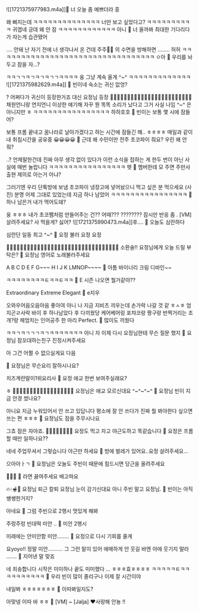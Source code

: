 ![[1721375977983.m4a]]🫧 너 오늘 좀 예쁘더라 흥

왜 삐지는데
ㅋㅋㅋㅋㅋㅋㅋㅋㅋㅋㅋㅋㅋㅋ
너만 보고 싶었다고?
ㅋㅋㅋㅋㅋㅋㅋㅋㅋㅋ
귀엽네
긍데 왜 안 잠
ㅋㅋㅋㅋㅋㅋㅋㅋㅋㅋㅋㅋ
아니
🫧 너 올까봐 최대한 기다리다가 자는게 습관됐어

….
안돼
난 자기 전에 너 생각나서 온 건데
 주주🤍🌊 의 수면을 방해하면
 ……..
 허허
 ㅋㅋㅋㅋㅋㅋㅋㅋㅋㅋㅋㅋㅋㅋㅋㅋㅋㅋㅋㅋㅋㅋㅋㅋㅋㅋㅋㅋㅋㅋㅋㅋㅋ
 ㅇ아
 🫧 우리를 놔두고 잠을 자...?

ㅋㅋㄱㄱㅋㄱㅋㄱㅋㄱㄱㅋㅋㅋㅋ
웅 그냥 계속 올게 ^~^
ㅋㅋㅋㅋㅋㅋㅋㅋㅋㅋㅋㅋㅋ
![[1721375982629.m4a]]
🫧 빈이네 숙소는 귀신 없엉?

?
어쩌다가
귀신이 등장한거죠
대신 요정님 등장
🧚🏻‍♀️🧚🏻‍♀️🧚🏻‍♀️🧚🏻‍♀️🧚🏻‍♀️🧚🏻‍♀️🧚🏻‍♀️🧚🏻‍♀️
채원언니랑 연지언니
이상한 얘기해
자꾸 뭔 똑똑 소리가 났다고
그거 사실 나임 ^~^
은 아니지만
 ㅎ
 ㅋㅋㅋㅋㅋㅋㅋㅋㅋㅋㅋㅋㅋㅋㅋㅋ
 하하호호
 🫧 빈이는 보통 몇 시에 잠들어?

보통 프롬 끝내고 꿈나라로 날아가겠다고 하는 시간에
잠들긴 해.. ㅎㅎㅎㅎ
매일과 같이
내 취침시간을
공유중
😀😀😀😀
🫧 근데 왜 수민이만 전주 초코파이 줘요? 우린 왜 안줘?

..?
언제말한건데
진짜 아무 생각 없이 있다가
이런 소식을 접하는 게
한두 번이 아닌 사실에
매번 놀랍니다
ㅋㅋㅋㅋㅋㅋㅋㅋㅋㅋㅋㅋㅋㅋㅋㅋ
헷
🫧 멤버한테 모 주면 주만사 출현 제의로 아는거 아냐?

그러기엔 우리 단톡방에 보냄
초코파이 냉장고에 넣어놨으니 먹고 싶은 분 먹으세요
(사진)
분명 어제 그대로 있었는데
지금 하나 남았어
ㅋㅋㅋㅋㅋㅋㅋㅋㅋㅋㅋㅋㅋㅋㅋㅋ
🫧 하나 남은거 내가 먹어도돼? 

웅 ㅎㅎㅎ
내가
초코쨈처럼
만들어주는 건??
어때???
????????
잠시만
반응 좀
.
[VM]  살려주세요? 사 먹을게? 싫어?
![[1721375990473.m4a]]후….
🫧 오늘도 심란하다

심란단 일동
최고 ^~^
🫧 요정 불러 요정 요정

🧚🏻‍♀️🧚🏻‍♀️🧚🏻‍♀️🧚🏻‍♀️🧚🏻‍♀️🧚🏻‍♀️🧚🏻‍♀️🧚🏻‍♀️🧚🏻‍♀️🧚🏻‍♀️🧚🏻‍♀️
소환술!!
요정님에게 오늘 드릴 부탁은?
🫧 요정님 영어로 노래불러주세요

A B C D
E F G~~~
H I J K
LMNOP~~~~
🫧 아톰 바이너리 크림 디바인~~

ㅋㅋㅋㅋㅋㅋㅋㅋㅌㅋㅋㅌㅋㅋ
🫧 E 시즌 나오면 뭘거같아??

Extraordinary
Extreme
Elegant
🫧 e지우

오와우어음오음아음
좋아여
아니
나 지금
지비츠 끼우는데
손가락 나갈 것 같
ㅎㅅㅎ
엄지곤ㄹ사락
바이
후
하나남았다
후
다끼웠당
케어베어링
포챠코랑
짱구랑
반짝거리는 조개?랑
헤엄치는 인어공주 한 마리
Perfect.
🫧 많이도 끼웠다

ㅋㅋㄱㅋㄱㄱㄱㅋㄱㅋㅋㅋㅋㅋㅋㅋ
아니 자 이제 다시
요정님한테
무슨 질문 했지
🫧 요정님 잠꼬대하는친구 진정시켜주세요

아 그건
어쩔 수 없으실게요
다음

 🫧 요정님은 무슨요리 잘하시나요?

치즈계란말이1위요리사
🫧 요정 애교 한번 보여주실래요?

ㅎ
🧚🏻‍♀️🧚🏻‍♀️🧚🏻‍♀️🧚🏻‍♀️🧚🏻‍♀️🧚🏻‍♀️
요정님은 애교 모르신대요
^~^~^~^
🫧 요정님 빈이 지금 안경 썼나요?

아니요 지금
누워있어서
안 쓰고 있답니다
평소에 잘 안 쓰다가
진짜 뭘 봐야한다
싶으면 쓰는 편 ㅎㅎㅎ
🫧 요정님도 잠을 주무시나요

그쵸
잠은 자야죠.
🧚🏻‍♀️💤💤💤💤💤
요정도 먹고 자고 야근도하고
똑같습니다
🫧 요정은 프롬 할 때만 일하나요??

네네 주업무셔서 그렇습니다
야근만 하세요
🫧 방에 벌레가 있어요..요정 살려주세요…

으아아ㅏㄱ
🫧 요정님은
오늘도 주빈이 때문에 힘드시면 당근을 올려주세요

🥕👆🏻
🫧 라면 끓여주세요 배고파요

🔥💧🫕🍜
요정님 퇴근
칼퇴
요정님 눈이
감기신대요
아니 주빈 말고
요정님.
🫧 빈이는 아직 쌩쌩한거지?

아네요
🫧 그럼 주빈으로 2행시 멋있게 해봐

주렁주렁
빈대떡
미안
..
🫧 미안 2행시

미래에는
안미안함
미안……..
🫧 요정으로 다시 기회를 줄게

요yoyo!!
정말 미안……….
그
그런 말이 있어
애매하게 안 웃길 바엔
아에 웃기지 말라
…….
🫧 지어낸 말 맞죠

네 죄송합니다
시작은 미미하나
끝도 미미했다
…
ㅎㅎㅎ효ㅎㅎㅎㅎ
ㅋㅋㅋㅋㅋㅌㅋㅋㅋㅋㅋㅋㅋㅋㅋㅋ
🫧 우리 빈이 많이 졸리구나 이제 잘 시간이야

내일봐
ㅎㅎㅎㅎㅎㅎㅎ
🫧 이따봐일지도?

아맞넹
이따 바 ㅎㅎ
🤍
[VM] ~ [Jalja]
❤️사랑해
안뇽
!!





